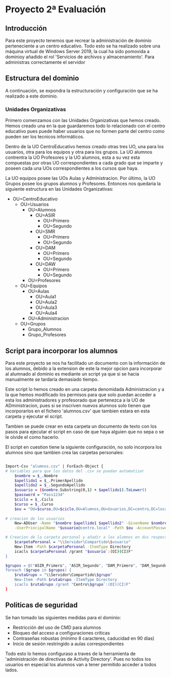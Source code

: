# Proyecto 2ª Evaluación

## Introducción

Para este proyecto tenemos que recrear la administración de dominio perteneciente a un centro educativo.
Todo esto se ha realizado sobre una máquina virtual de Windows Server 2019, la cual ha sido pomovida a dominioy añadido el rol 'Servicios de archivos y almacenamiento'. Para administras correctamente el servidor

## Estructura del dominio
A continuación, se expondra la estructuración y configuración que se ha realizado a este dominio.

### Unidades Organizativas
Primero comenzamos con las Unidades Organizativas que hemos creado. Hemos creado una en la que guardaremos todo lo relacionado con el centro educativo pues puede haber usuarios que no formen parte del centro como pueden ser los tecnicos informáticos.

Dentro de la UO CentroEducativo hemos creado otras tres UO, una para los usuarios, otra para los equipos y otra para los grupos.
La UO alumnos contrentra la UO Profesores y la UO alumnos, esta a su vez esta compuestas por otras UO correspondientes a cada grado que se imparte y poseen cada una UOs correspondientes a los cursos que haya.

La UO equipos posee las UOs Aulas y Administracion.
Por último, la UO Grupos posee los grupos alumnos y Profesores.
Entonces nos quedaria la siguiente estructura en las Unidades Organizativas:

- OU=CentroEducativo  
  - OU=Usuarios
    - OU=Alumnos
      - OU=ASIR
        - OU=Primero
        - OU=Segundo
      - OU=SMR
        - OU=Primero
        - OU=Segundo
      - OU=DAM
        - OU=Primero
        - OU=Segundo
      - OU=DAW 
        - OU=Primero
        - OU=Segundo
    - OU=Profesores
  - OU=Equipos
    - OU=Aulas
      - OU=Aula1
      - OU=Aula2
      - OU=Aula3
      - OU=Aula4
    - OU=Administracion
  - OU=Grupos
    - Grupo_Alumnos
    - Grupo_Profesores

## Script para incorporar los alumnos

Para este proyecto se nos ha facilitado un documento con la información de los alumnos, debido a la extension de este la mejor opcion para incorporar al alumnado al dominio es mediante un script ya que si se hacia manualmente se tardaría demasiado tiempo.

Este script lo hemos creado en una carpeta denomidada Administracion y a la que hemos modificado los permisos para que solo puedan acceder a esta los administradores y profesorado que pertenezca a la UO de ADministracion, pues si se inscriven nuevos alumnos solo tienen que incorporarlos en el fichero 'alumnos.csv' que tambien estara en esta carpeta y ejecutar el script. 

Tambien se puede crear en esta carpeta un documento de texto con los pasos para ejecutar el script en caso de que haya alguien que no sepa o se le olvide el como hacerlo.

El script en cuestion tiene la siguiente configuración, no solo incorpora los alumnos sino que tambien crea las carpetas personales:
```bash

Import-Csv "alumnos.csv" | ForEach-Object {
# Variables para que los datos del .csv se puedan automatizar
    $nombre = $_.Nombre
    $apellido1 = $_.PrimerApellido
    $apellido2 = $_.SegundoApellido
    $usuario = ($nombre.Substring(0,1) + $apellido1).ToLower()
    $password = "Pass1234"
    $ciclo = $_.Ciclo
    $curso = $_.Curso
    $ou = "OU=$curso,OU=$ciclo,OU=Alumnos,OU=Usuarios,DC=centro,DC=local"
    
# creacion de los usuarios    
    New-ADUser -Name "$nombre $apellido1 $apellido2" -GivenName $nombre -Surname "$apellido1 $apellido2" -SamAccountName $usuario \
    -UserPrincipalName "$usuario@centro.local" -Path $ou -AccountPassword (ConvertTo-SecureString $password -AsPlainText -Force) -Enabled $true

# Creacion de la carpeta personal y añadir a los alumnos en dus respectivos grupos
    $carpetaPersonal = "\\Servidor\Compartido\$usuario"
    New-Item -Path $carpetaPersonal -ItemType Directory
    icacls $carpetaPersonal /grant "$usuario`:(OI)(CI)F"
}

$grupos = @("ASIR_Primero", "ASIR_Segundo", "DAM_Primero", "DAM_Segundo")
foreach ($grupo in $grupos) {
    $rutaGrupo = "\\Servidor\Compartido\$grupo"
    New-Item -Path $rutaGrupo -ItemType Directory
    icacls $rutaGrupo /grant "Centro\$grupo`:(OI)(CI)F"
}
```
## Politicas de seguridad

Se han tomado las siguientes medidas para el dominio:
- Restricción del uso de CMD para alumnos
- Bloqueo del acceso a configuraciones críticas
- Contraseñas robustas (mínimo 8 caracteres, caducidad en 90 días)
- Inicio de sesión restringido a aulas correspondientes

Todo esto lo hemos configuraso a traves de la herramienta de 'administración de directivas de Activity Directory'. Pues no todos los usuarios en especial los alumnos van a tener permitido acceder a todos lados.